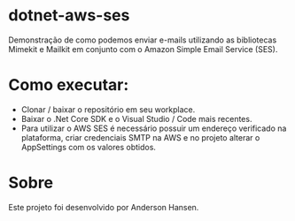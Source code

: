 # dotnet-aws-ses
Demonstração de como podemos enviar e-mails utilizando as bibliotecas Mimekit e Mailkit em conjunto com o Amazon Simple Email Service (SES).  

# Como executar:
- Clonar / baixar o repositório em seu workplace.
- Baixar o .Net Core SDK e o Visual Studio / Code mais recentes.
- Para utilizar o AWS SES é necessário possuir um endereço verificado na plataforma, criar credenciais SMTP na AWS e no projeto alterar o AppSettings com os valores obtidos. 

# Sobre
Este projeto foi desenvolvido por Anderson Hansen.
